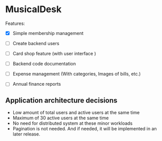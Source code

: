 # MusicalDesk

Features:

- [x] Simple membership management
- [ ] Create backend users
- [ ] Card shop feature (with user interface )
- [ ] Backend code documentation
- [ ] Expense management (With categories, Images of bills, etc.)
- [ ] Annual finance reports


## Application architecture decisions

- Low amount of total users and active users at the same time
- Maximum of 30 active users at the same time
- No need for distributed system at these minor workloads
- Pagination is not needed. And if needed, it will be implemented in an later release.
